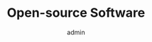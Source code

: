 ---
widget: pages

# This file represents a page section.
headless: true

author: admin

# Order that this section appears on the page.
weight: 20

title: Open-source Software

content:
  # Filter on criteria
  filters:
    folders:
      - opensource
    tag: ''
    category: ''
    publication_type: ''
    author: ''
    exclude_featured: false
    exclude_future: false
    exclude_past: false
design:
  # Choose a view for the listings:
  view: card
  columns: '2'
---